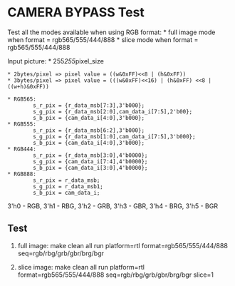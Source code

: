 # CAMERA BYPASS Test

Test all the modes available when using RGB format:
    * full image mode when format = rgb565/555/444/888
    * slice mode when format = rgb565/555/444/888   

Input picture:
    * 255*255*pixel_size
    
    * 2bytes/pixel => pixel value = ((w&0xFF)<<8 | (h&0xFF)) 
    * 3bytes/pixel => pixel value = (((w&0xFF)<<16) | (h&0xFF) <<8 | ((w+h)&0xFF))

    * RGB565: 
            s_r_pix = {r_data_msb[7:3],3'b000};
            s_g_pix = {r_data_msb[2:0],cam_data_i[7:5],2'b00};
            s_b_pix = {cam_data_i[4:0],3'b000};
    * RGB555: 
            s_r_pix = {r_data_msb[6:2],3'b000};
            s_g_pix = {r_data_msb[1:0],cam_data_i[7:5],3'b000};
            s_b_pix = {cam_data_i[4:0],3'b000};
    * RGB444: 
            s_r_pix = {r_data_msb[3:0],4'b0000};
            s_g_pix = {cam_data_i[7:4],4'b0000};
            s_b_pix = {cam_data_i[3:0],4'b0000};
    * RGB888: 
            s_r_pix = r_data_msb;
            s_g_pix = r_data_msb1;
            s_b_pix = cam_data_i;


3'h0 - RGB, 3'h1 - RBG, 3'h2 - GRB, 3'h3 - GBR, 3'h4 - BRG, 3'h5 - BGR

## Test

1. full image:
make clean all run platform=rtl format=rgb565/555/444/888 seq=rgb/rbg/grb/gbr/brg/bgr

2. slice image:
make clean all run platform=rtl format=rgb565/555/444/888 seq=rgb/rbg/grb/gbr/brg/bgr slice=1 

